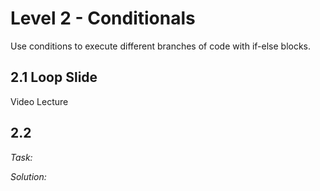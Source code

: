 # Level 2 - Conditionals
Use conditions to execute different branches of code with if-else blocks.

## 2.1 Loop Slide
Video Lecture

## 2.2
_Task:_


_Solution:_
```

```